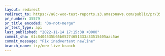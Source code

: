 ```yaml
---
layout: redirect
redirect_to: https://a8c-woo-test-reports.s3.amazonaws.com/public/pr/35579/api/index.html
pr_number: 35579
pr_title_encoded: "Do+not+merge"
pr_test_type: api
last_published: "2022-11-14 17:15:38 +0000"
commit_sha: 61c8404535b65b05274651333a33515405aac5ae
commit_message: "Fix inadvertent newline"
branch_name: try/new-live-branch
---
```

